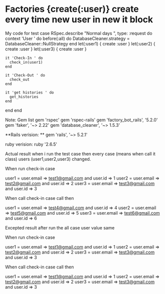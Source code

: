 
# Factories {create(:user)} create every time new user in new it block

My code for test case
RSpec.describe "Normal days ", type: :request do
  context 'User ' do
    before(:all) do
      DatabaseCleaner.strategy = DatabaseCleaner::NullStrategy
    end
    let(:user1) { create :user }
    let(:user2) { create :user }
    let(:user3) { create :user }

    it 'Check-In ' do
      check_in(user1)
    end

    it 'Check-Out ' do
      check_out
    end

    it 'get histories ' do
      get_histories
    end
  end
end

Note:
Gem list
gem 'rspec'
gem 'rspec-rails'
gem 'factory_bot_rails', '5.2.0'
gem 'faker', '~> 2.22'
gem 'database_cleaner', '~> 1.5.3'

**Rails verision: **
gem 'rails', '~> 5.2.1'

ruby verision:
ruby '2.6.5'

Actual result
when i run the test case then every case (means when call it class)  users (user1,user2,user3)  changed.

When run check-in case

user1 = user.email => test1@gmail.com and user.id => 1
user2 = user.email => test2@gmail.com and user.id => 2
user3 = user.email => test3@gmail.com and user.id => 3


When call check-in case call then

user1 = user.email => test4@gmail.com and user.id => 4
user2 = user.email => test5@gmail.com and user.id => 5
user3 = user.email => test6@gmail.com and user.id => 6

Excepted result
after run the all case user value same

When run check-in case

user1 = user.email => test1@gmail.com and user.id => 1
user2 = user.email => test2@gmail.com and user.id => 2
user3 = user.email => test3@gmail.com and user.id => 3


When call check-in case call then


user1 = user.email => test1@gmail.com and user.id => 1
user2 = user.email => test2@gmail.com and user.id => 2
user3 = user.email => test3@gmail.com and user.id => 3


        